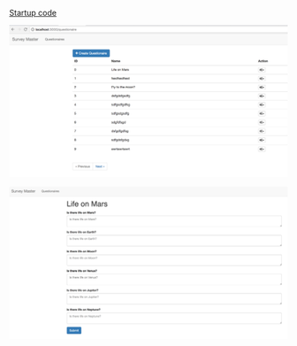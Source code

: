 
[Startup code](https://github.com/jpsierens/webpack-react-redux)


![Dashboard](screenshots/dashboard.png "Dashboard")

![Survey](screenshots/survey.png "Survey")
